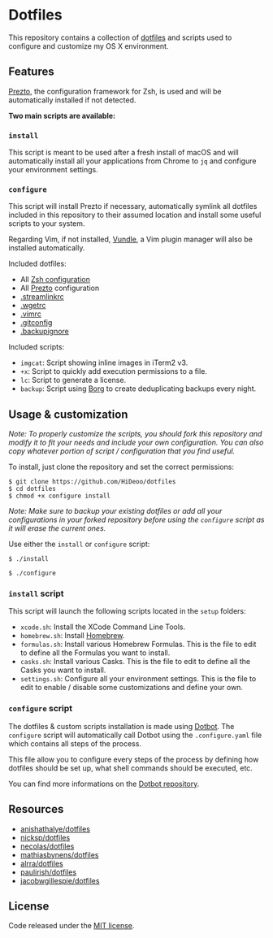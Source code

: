 # Dotfiles

This repository contains a collection of [dotfiles](https://dotfiles.github.io/) and scripts used to configure and customize my OS X environment.

## Features

[Prezto](https://github.com/sorin-ionescu/prezto), the configuration framework for Zsh, is used and will be automatically installed if not detected.

**Two main scripts are available:**

### `install`

This script is meant to be used after a fresh install of macOS and will automatically install all your applications from Chrome to `jq` and configure your environment settings.

### `configure`

This script will install Prezto if necessary, automatically symlink all dotfiles included in this repository to their assumed location and install some useful scripts to your system.

Regarding Vim, if not installed, [Vundle](https://github.com/VundleVim/Vundle.vim), a Vim plugin manager will also be installed automatically.

Included dotfiles:

  * All [Zsh configuration](http://zsh.sourceforge.net/Intro/intro_3.html#SEC3)
  * All [Prezto](https://github.com/sorin-ionescu/prezto) configuration
  * [.streamlinkrc](https://streamlink.github.io/cli.html#cli-streamlinkrc)
  * [.wgetrc](https://www.gnu.org/software/wget/manual/html_node/Wgetrc-Commands.html)
  * [.vimrc](http://www.vim.org/docs.php)
  * [.gitconfig](https://git-scm.com/docs/git-config)
  * [.backupignore](https://borgbackup.readthedocs.io/en/stable/usage/help.html?highlight=fnmatch#borg-help-patterns)

Included scripts:

  * `imgcat`: Script showing inline images in iTerm2 v3.
  * `+x`: Script to quickly add execution permissions to a file.
  * `lc`: Script to generate a license.
  * `backup`: Script using [Borg](https://borgbackup.readthedocs.io/) to create deduplicating backups every night.

## Usage & customization

*Note: To properly customize the scripts, you should fork this repository and modify it to fit your needs and include your own configuration. You can also copy whatever portion of script / configuration that you find useful.*

To install, just clone the repository and set the correct permissions:

```console
$ git clone https://github.com/HiDeoo/dotfiles
$ cd dotfiles
$ chmod +x configure install
```

*Note: Make sure to backup your existing dotfiles or add all your configurations in your forked repository before using the `configure` script as it will erase the current ones.*

Use either the `install` or `configure` script:

```console
$ ./install
```

```console
$ ./configure
```

### `install` script

This script will launch the following scripts located in the `setup` folders:

- `xcode.sh`: Install the XCode Command Line Tools.
- `homebrew.sh`: Install [Homebrew](https://brew.sh/).
- `formulas.sh`: Install various Homebrew Formulas. This is the file to edit to define all the Formulas you want to install.
- `casks.sh`: Install various Casks. This is the file to edit to define all the Casks you want to install.
- `settings.sh`: Configure all your environment settings. This is the file to edit to enable / disable some customizations and define your own.

### `configure` script

The dotfiles & custom scripts installation is made using [Dotbot](https://github.com/anishathalye/dotbot). The `configure` script will automatically call Dotbot using the `.configure.yaml` file which contains all steps of the process.

This file allow you to configure every steps of the process by defining how dotfiles should be set up, what shell commands should be executed, etc.

You can find more informations on the [Dotbot repository](https://github.com/anishathalye/dotbot).

## Resources

* [anishathalye/dotfiles](https://github.com/anishathalye/dotfiles)
* [nicksp/dotfiles](https://github.com/nicksp/dotfiles)
* [necolas/dotfiles](https://github.com/necolas/dotfiles)
* [mathiasbynens/dotfiles](https://github.com/mathiasbynens/dotfiles)
* [alrra/dotfiles](https://github.com/alrra/dotfiles)
* [paulirish/dotfiles](https://github.com/paulirish/dotfiles)
* [jacobwgillespie/dotfiles](https://github.com/jacobwgillespie/dotfiles)


## License

Code released under the [MIT license](https://github.com/HiDeoo/dotfiles/blob/master/LICENSE.md).
